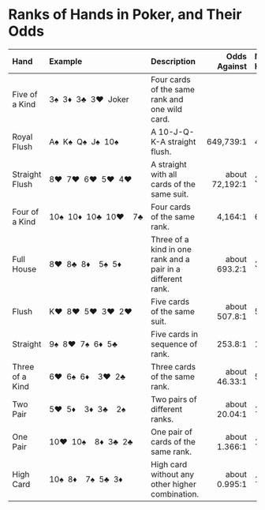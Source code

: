 # Ranks of Hands in Poker, and Their Odds

| Hand            | Example             | Description                                                 | Odds Against   | No. Hands |
|:----------------|:--------------------|:------------------------------------------------------------|---------------:|:----------|
| Five of a Kind  | 3♠  3♦  3♣  3♥  Joker   | Four cards of the same rank and one wild card.              |                |           |
| Royal Flush     | A♠  K♠  Q♠  J♠  10♠     | A 10-J-Q-K-A straight flush.                                |      649,739:1 | 4         |
| Straight Flush  | 8♥  7♥  6♥  5♥  4♥      | A straight with all cards of the same suit.                 | about 72,192:1 | 36        |
| Four of a Kind  | 10♠  10♦  10♣  10♥    7♣ | Four cards of the same rank.                                |        4,164:1 | 624       |
| Full House      | 8♥  8♣  8♦    5♠  5♦     | Three of a kind in one rank and a pair in a different rank. |  about 693.2:1 | 3744      |
| Flush           | K♥  8♥  5♥  3♥  2♥      | Five cards of the same suit.                                |  about 507.8:1 | 5108      |
| Straight        | 9♠  8♥  7♠  6♦  5♣      | Five cards in sequence of rank.                             |        253.8:1 | 10200     |
| Three of a Kind | 6♥  6♠  6♦    3♥  2♣     | Three cards of the same rank.                               |  about 46.33:1 | 54912     |
| Two Pair        | 5♥  5♦    3♦  3♣    2♠    | Two pairs of different ranks.                               |  about 20.04:1 | 123552    |
| One Pair        | 10♥  10♠    8♦  3♣  2♣   | One pair of cards of the same rank.                         |  about 1.366:1 | 1098240   |
| High Card       | 10♠  8♦    7♠  5♣  3♦    | High card without any other higher combination.             |  about 0.995:1 | 1302540   |
